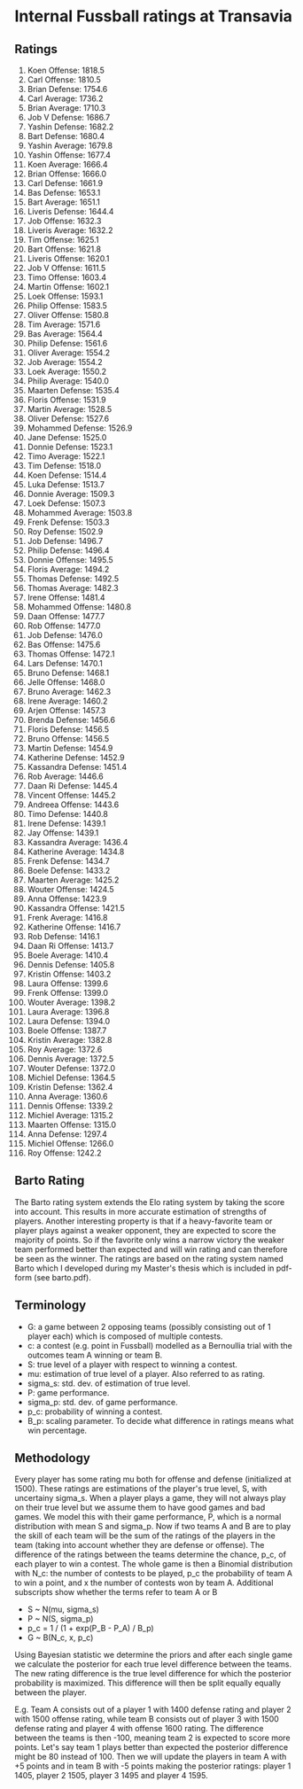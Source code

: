 # Internal Fussball ratings at Transavia
## Ratings
1. Koen Offense: 1818.5 
2. Carl Offense: 1810.5 
3. Brian Defense: 1754.6 
4. Carl Average: 1736.2 
5. Brian Average: 1710.3 
6. Job V Defense: 1686.7 
7. Yashin Defense: 1682.2 
8. Bart Defense: 1680.4 
9. Yashin Average: 1679.8 
10. Yashin Offense: 1677.4 
11. Koen Average: 1666.4 
12. Brian Offense: 1666.0 
13. Carl Defense: 1661.9 
14. Bas Defense: 1653.1 
15. Bart Average: 1651.1 
16. Liveris Defense: 1644.4 
17. Job Offense: 1632.3 
18. Liveris Average: 1632.2 
19. Tim Offense: 1625.1 
20. Bart Offense: 1621.8 
21. Liveris Offense: 1620.1 
22. Job V Offense: 1611.5 
23. Timo Offense: 1603.4 
24. Martin Offense: 1602.1 
25. Loek Offense: 1593.1 
26. Philip Offense: 1583.5 
27. Oliver Offense: 1580.8 
28. Tim Average: 1571.6 
29. Bas Average: 1564.4 
30. Philip  Defense: 1561.6 
31. Oliver Average: 1554.2 
32. Job Average: 1554.2 
33. Loek Average: 1550.2 
34. Philip Average: 1540.0 
35. Maarten Defense: 1535.4 
36. Floris Offense: 1531.9 
37. Martin Average: 1528.5 
38. Oliver Defense: 1527.6 
39. Mohammed Defense: 1526.9 
40. Jane Defense: 1525.0 
41. Donnie Defense: 1523.1 
42. Timo Average: 1522.1 
43. Tim Defense: 1518.0 
44. Koen Defense: 1514.4 
45. Luka Defense: 1513.7 
46. Donnie Average: 1509.3 
47. Loek Defense: 1507.3 
48. Mohammed Average: 1503.8 
49. Frenk  Defense: 1503.3 
50. Roy Defense: 1502.9 
51. Job  Defense: 1496.7 
52. Philip Defense: 1496.4 
53. Donnie Offense: 1495.5 
54. Floris Average: 1494.2 
55. Thomas Defense: 1492.5 
56. Thomas Average: 1482.3 
57. Irene Offense: 1481.4 
58. Mohammed Offense: 1480.8 
59. Daan Offense: 1477.7 
60. Rob Offense: 1477.0 
61. Job Defense: 1476.0 
62. Bas Offense: 1475.6 
63. Thomas Offense: 1472.1 
64. Lars Defense: 1470.1 
65. Bruno Defense: 1468.1 
66. Jelle Offense: 1468.0 
67. Bruno Average: 1462.3 
68. Irene Average: 1460.2 
69. Arjen Offense: 1457.3 
70. Brenda Defense: 1456.6 
71. Floris Defense: 1456.5 
72. Bruno Offense: 1456.5 
73. Martin Defense: 1454.9 
74. Katherine Defense: 1452.9 
75. Kassandra Defense: 1451.4 
76. Rob Average: 1446.6 
77. Daan Ri Defense: 1445.4 
78. Vincent Offense: 1445.2 
79. Andreea Offense: 1443.6 
80. Timo Defense: 1440.8 
81. Irene Defense: 1439.1 
82. Jay Offense: 1439.1 
83. Kassandra Average: 1436.4 
84. Katherine Average: 1434.8 
85. Frenk Defense: 1434.7 
86. Boele Defense: 1433.2 
87. Maarten Average: 1425.2 
88. Wouter Offense: 1424.5 
89. Anna Offense: 1423.9 
90. Kassandra Offense: 1421.5 
91. Frenk Average: 1416.8 
92. Katherine Offense: 1416.7 
93. Rob Defense: 1416.1 
94. Daan Ri Offense: 1413.7 
95. Boele Average: 1410.4 
96. Dennis Defense: 1405.8 
97. Kristin Offense: 1403.2 
98. Laura Offense: 1399.6 
99. Frenk Offense: 1399.0 
100. Wouter Average: 1398.2 
101. Laura Average: 1396.8 
102. Laura Defense: 1394.0 
103. Boele Offense: 1387.7 
104. Kristin Average: 1382.8 
105. Roy Average: 1372.6 
106. Dennis Average: 1372.5 
107. Wouter Defense: 1372.0 
108. Michiel Defense: 1364.5 
109. Kristin Defense: 1362.4 
110. Anna Average: 1360.6 
111. Dennis Offense: 1339.2 
112. Michiel Average: 1315.2 
113. Maarten Offense: 1315.0 
114. Anna Defense: 1297.4 
115. Michiel Offense: 1266.0 
116. Roy Offense: 1242.2 

## Barto Rating
The Barto rating system extends the Elo rating system by taking the score into account. This results in more accurate estimation of strengths of players. Another interesting property is that if a heavy-favorite team or player plays against a weaker opponent, they are expected to score the majority of points. So if the favorite only wins a narrow victory the weaker team performed better than expected and will win rating and can therefore be seen as the winner. The ratings are based on the rating system named Barto which I developed during my Master's thesis which is included in pdf-form (see barto.pdf).
## Terminology
- G: a game between 2 opposing teams (possibly consisting out of 1 player each) which is composed of multiple contests.
- c: a contest (e.g. point in Fussball) modelled as a Bernoullia trial with the outcomes team A winning or team B.
- S: true level of a player with respect to winning a contest.
- mu: estimation of true level of a player. Also referred to as rating.
- sigma_s: std. dev. of estimation of true level.
- P: game performance.
- sigma_p: std. dev. of game performance.
- p_c: probability of winning a contest.
- B_p: scaling parameter. To decide what difference in ratings means what win percentage.
## Methodology
Every player has some rating mu both for offense and defense (initialized at 1500). These ratings are estimations of the player's true level, S, with uncertainy sigma_s. When a player plays a game, they will not always play on their true level but we assume them to have good games and bad games. We model this with their game performance, P, which is a normal distribution with mean S and sigma_p. Now if two teams A and B are to play the skill of each team will be the sum of the ratings of the players in the team (taking into account whether they are defense or offense). The difference of the ratings between the teams determine the chance, p_c, of each player to win a contest. The whole game is then a Binomial distribution with N_c: the number of contests to be played, p_c the probability of team A to win a point, and x the number of contests won by team A. Additional subscripts show whether the terms refer to team A or B
- S ~ N(mu, sigma_s)
- P ~ N(S, sigma_p)
- p_c = 1 / (1 + exp(P_B - P_A) / B_p)
- G ~ B(N_c, x, p_c)

Using Bayesian statistic we determine the priors and after each single game we calculate the posterior for each true level difference between the teams. The new rating difference is the true level difference for which the posterior probability is maximized. This difference will then be split equally equally between the player. 

E.g. Team A consists out of a player 1 with 1400 defense rating and player 2 with 1500 offense rating, while team B consists out of player 3 with 1500 defense rating and player 4 with offense 1600 rating. The difference between the teams is then -100, meaning team 2 is expected to score more points. Let's say team 1 plays better than expected the posterior difference might be 80 instead of 100. Then we will update the players in team A with +5 points and in team B with -5 points making the posterior ratings: player 1 1405, player 2 1505, player 3 1495 and player 4 1595.